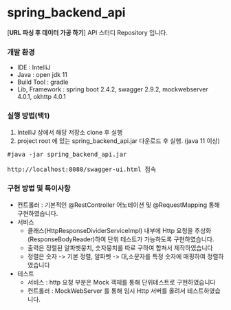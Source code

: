 # spring_backend_api
[**URL 파싱 후 데이터 가공 하기**] API 스터디 Repository 입니다.

### 개발 환경
- IDE : IntelliJ
- Java : open jdk 11
- Build Tool : gradle
- Lib, Framework : spring boot 2.4.2, swagger 2.9.2, mockwebserver 4.0.1, okhttp 4.0.1

### 실행 방법(택1)
1.  IntelliJ 상에서 해당 저장소 clone 후 실행
2.  project root 에 있는 spring_backend_api.jar 다운로드 후 실행. (java 11 이상)
<pre>
#java -jar spring_backend_api.jar

http://localhost:8080/swagger-ui.html 접속
</pre>

### 구현 방법 및 특이사항
* 컨트롤러 : 기본적인 @RestController 어노테이션 및 @RequestMapping 통해 구현하였습니다.
* 서비스
  * 클래스(HttpResponseDividerServiceImpl) 내부에 Http 요청을 추상화(ResponseBodyReader)하여 단위 테스트가 가능하도록 구현하였습니다.
  * 출력은 정렬된 알파벳뭉치, 숫자뭉치를 따로 구하여 합쳐서 제작하였습니다
  * 정렬은 숫자 -> 기본 정렬, 알파벳 -> 대,소문자를 특정 숫자에 매핑하여 정렬하였습니다
* 테스트
  * 서비스 : http 요청 부분은 Mock 객체를 통해 단위테스트로 구현하였습니다
  * 컨트롤러 : MockWebServer 를 통해 임시 Http 서버를 올려서 테스트하였습니다.   